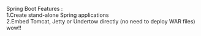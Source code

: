 Spring Boot Features : <br/>
1.Create stand-alone Spring applications <br/>
2.Embed Tomcat, Jetty or Undertow directly (no need to deploy WAR files) wow!! <br/>
